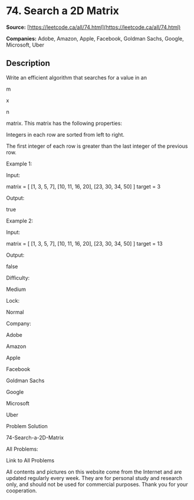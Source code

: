 # 74. Search a 2D Matrix

**Source:** [https://leetcode.ca/all/74.html](https://leetcode.ca/all/74.html)

**Companies:** Adobe, Amazon, Apple, Facebook, Goldman Sachs, Google, Microsoft, Uber

## Description

Write an efficient algorithm that searches for a value in an

m

x

n

matrix.
        This matrix has the following properties:

Integers in each row are sorted from left to right.

The first integer of each row is greater than the last integer of the previous row.

Example 1:

Input:

matrix = [
  [1,   3,  5,  7],
  [10, 11, 16, 20],
  [23, 30, 34, 50]
]
target = 3

Output:

true

Example 2:

Input:

matrix = [
  [1,   3,  5,  7],
  [10, 11, 16, 20],
  [23, 30, 34, 50]
]
target = 13

Output:

false

Difficulty:

Medium

Lock:

Normal

Company:

Adobe

Amazon

Apple

Facebook

Goldman Sachs

Google

Microsoft

Uber

Problem Solution

74-Search-a-2D-Matrix

All Problems:

Link to All Problems

All contents and pictures on this website come from the Internet and are updated regularly every week. They are for personal study and research only, and should not be used for commercial purposes. Thank you for your cooperation.

